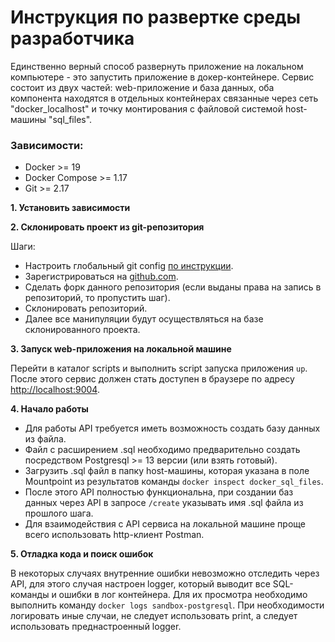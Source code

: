 # Инструкция по развертке среды разработчика

Единственно верный способ развернуть приложение на локальном компьютере - это 
запустить приложение в докер-контейнере.
Сервис состоит из двух частей: web-приложение и база данных, оба компонента 
находятся в отдельных контейнерах связанные через сеть "docker_localhost" и 
точку монтирования с файловой системой host-машины "sql_files".

### Зависимости:
- Docker >= 19
- Docker Compose >= 1.17  
- Git >= 2.17

**1. Установить зависимости**

**2. Склонировать проект из git-репозитория**

Шаги:
- Настроить глобальный git config [по инструкции](https://git-scm.com/book/ru/v2/%D0%92%D0%B2%D0%B5%D0%B4%D0%B5%D0%BD%D0%B8%D0%B5-%D0%9F%D0%B5%D1%80%D0%B2%D0%BE%D0%BD%D0%B0%D1%87%D0%B0%D0%BB%D1%8C%D0%BD%D0%B0%D1%8F-%D0%BD%D0%B0%D1%81%D1%82%D1%80%D0%BE%D0%B9%D0%BA%D0%B0-Git).
- Зарегистрироваться на [github.com](https://github.com/).
- Сделать форк данного репозитория (если выданы права на запись в репозиторий, то пропустить шаг).
- Склонировать репозиторий.
- Далее все манипуляции будут осуществляться на базе склонированного проекта.

**3. Запуск web-приложения на локальной машине**

Перейти в каталог scripts и выполнить script запуска приложения ``up``.
После этого сервис должен стать доступен в браузере по адресу [http://localhost:9004](http://localhost:9004/).

**4. Начало работы**

- Для работы API требуется иметь возможность создать базу данных из файла.
- Файл с расширением .sql необходимо предварительно создать посредством Postgresql >= 13 версии (или взять готовый).
- Загрузить .sql файл в папку host-машины, которая указана в поле Mountpoint из результатов команды ``docker inspect docker_sql_files``.
- После этого API полностью функциональна, при создании баз данных через API в запросе ``/create`` указывать имя .sql файла из прошлого шага.
- Для взаимодействия с API сервиса на локальной машине проще всего использовать http-клиент Postman.

**5. Отладка кода и поиск ошибок**

В некоторых случаях внутренние ошибки невозможно отследить через API, 
для этого случая настроен logger, который выводит все SQL-команды и ошибки в лог контейнера.
Для их просмотра необходимо выполнить команду ``docker logs sandbox-postgresql``.
При необходимости логировать иные случаи, не следует использовать print, а следует использовать преднастроенный logger.